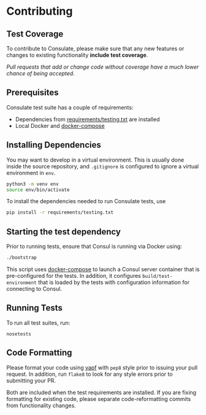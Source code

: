 # Contributing

## Test Coverage

To contribute to Consulate, please make sure that any new features or changes
to existing functionality **include test coverage**.

*Pull requests that add or change code without coverage have a much lower chance
of being accepted.*

## Prerequisites

Consulate test suite has a couple of requirements:

 * Dependencies from [requirements/testing.txt](requirements/testing.txt) are installed
 * Local Docker and [docker-compose](https://docs.docker.com/compose/)

## Installing Dependencies

You may want to develop in a virtual environment. This is usually done inside the source
repository, and `.gitignore` is configured to ignore a virtual environment in `env`.

```bash
python3 -m venv env
source env/bin/activate
```

To install the dependencies needed to run Consulate tests, use

```bash
pip install -r requirements/testing.txt
```    

## Starting the test dependency

Prior to running tests, ensure that Consul is running via Docker using:

```bash
./bootstrap
```
    
This script uses [docker-compose](https://docs.docker.com/compose/) to launch a Consul server container that is
pre-configured for the tests. In addition, it configures `build/test-environment` that is loaded
by the tests with configuration information for connecting to Consul.

## Running Tests

To run all test suites, run:

    nosetests

## Code Formatting

Please format your code using [yapf](http://pypi.python.org/pypi/yapf)
with ``pep8`` style prior to issuing your pull request. In addition, run
``flake8`` to look for any style errors prior to submitting your PR.

Both are included when the test requirements are installed. If you are fixing
formatting for existing code, please separate code-reformatting commits from 
functionality changes.
